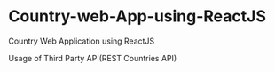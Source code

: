 # Country-web-App-using-ReactJS
Country Web Application using ReactJS 

Usage of Third Party API(REST Countries API) 
